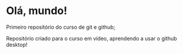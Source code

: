 # Olá, mundo!
 Primeiro repositório do curso de git e github;

 Repositório criado para o curso em vídeo, aprendendo a usar o github desktop!
